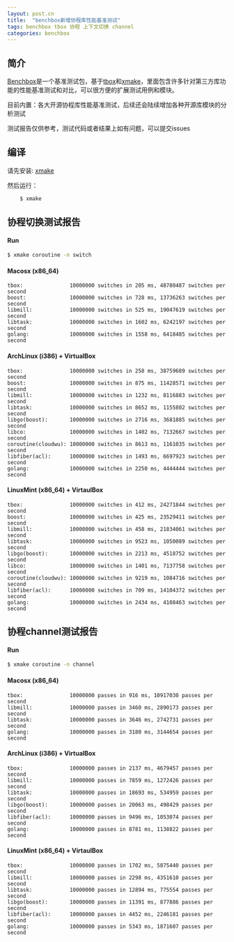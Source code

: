 ```yaml
---
layout: post.cn
title:  "benchbox新增协程库性能基准测试"
tags: benchbox tbox 协程 上下文切换 channel
categories: benchbox
---
```


## 简介

[Benchbox](https://github.com/waruqi/benchbox)是一个基准测试包，基于[tbox](https://github.com/waruqi/tbox)和[xmake](http://xmake.io)，里面包含许多针对第三方库功能的性能基准测试和对比，可以很方便的扩展测试用例和模块。

目前内置：各大开源协程库性能基准测试，后续还会陆续增加各种开源库模块的分析测试

测试报告仅供参考，测试代码或者结果上如有问题，可以提交issues

## 编译

请先安装: [xmake](http://xmake.io)

然后运行：

```bash
    $ xmake
```

## 协程切换测试报告

#### Run

```bash
$ xmake coroutine -n switch
```

#### Macosx (x86_64)

```
tbox:               10000000 switches in 205 ms, 48780487 switches per second
boost:              10000000 switches in 728 ms, 13736263 switches per second
libmill:            10000000 switches in 525 ms, 19047619 switches per second
libtask:            10000000 switches in 1602 ms, 6242197 switches per second
golang:             10000000 switches in 1558 ms, 6418485 switches per second
```






#### ArchLinux (i386) + VirtualBox 

```
tbox:               10000000 switches in 258 ms, 38759689 switches per second
boost:              10000000 switches in 875 ms, 11428571 switches per second
libmill:            10000000 switches in 1232 ms, 8116883 switches per second
libtask:            10000000 switches in 8652 ms, 1155802 switches per second
libgo(boost):       10000000 switches in 2716 ms, 3681885 switches per second
libco:              10000000 switches in 1402 ms, 7132667 switches per second
coroutine(cloudwu): 10000000 switches in 8613 ms, 1161035 switches per second
libfiber(acl):      10000000 switches in 1493 ms, 6697923 switches per second
golang:             10000000 switches in 2250 ms, 4444444 switches per second
```

#### LinuxMint (x86_64) + VirtaulBox

```
tbox:               10000000 switches in 412 ms, 24271844 switches per second
boost:              10000000 switches in 425 ms, 23529411 switches per second
libmill:            10000000 switches in 458 ms, 21834061 switches per second
libtask:            10000000 switches in 9523 ms, 1050089 switches per second
libgo(boost):       10000000 switches in 2213 ms, 4518752 switches per second
libco:              10000000 switches in 1401 ms, 7137758 switches per second
coroutine(cloudwu): 10000000 switches in 9219 ms, 1084716 switches per second
libfiber(acl):      10000000 switches in 709 ms, 14104372 switches per second
golang:             10000000 switches in 2434 ms, 4108463 switches per second
```

## 协程channel测试报告

#### Run

```bash
$ xmake coroutine -n channel
```

#### Macosx (x86_64)

```
tbox:               10000000 passes in 916 ms, 10917030 passes per second
libmill:            10000000 passes in 3460 ms, 2890173 passes per second
libtask:            10000000 passes in 3646 ms, 2742731 passes per second
golang:             10000000 passes in 3180 ms, 3144654 passes per second
```

#### ArchLinux (i386) + VirtualBox 

```
tbox:               10000000 passes in 2137 ms, 4679457 passes per second
libmill:            10000000 passes in 7859 ms, 1272426 passes per second
libtask:            10000000 passes in 18693 ms, 534959 passes per second
libgo(boost):       10000000 passes in 20063 ms, 498429 passes per second
libfiber(acl):      10000000 passes in 9496 ms, 1053074 passes per second
golang:             10000000 passes in 8781 ms, 1138822 passes per second
```

#### LinuxMint (x86_64) + VirtaulBox

```
tbox:               10000000 passes in 1702 ms, 5875440 passes per second
libmill:            10000000 passes in 2298 ms, 4351610 passes per second
libtask:            10000000 passes in 12894 ms, 775554 passes per second
libgo(boost):       10000000 passes in 11391 ms, 877886 passes per second
libfiber(acl):      10000000 passes in 4452 ms, 2246181 passes per second
golang:             10000000 passes in 5343 ms, 1871607 passes per second
```

